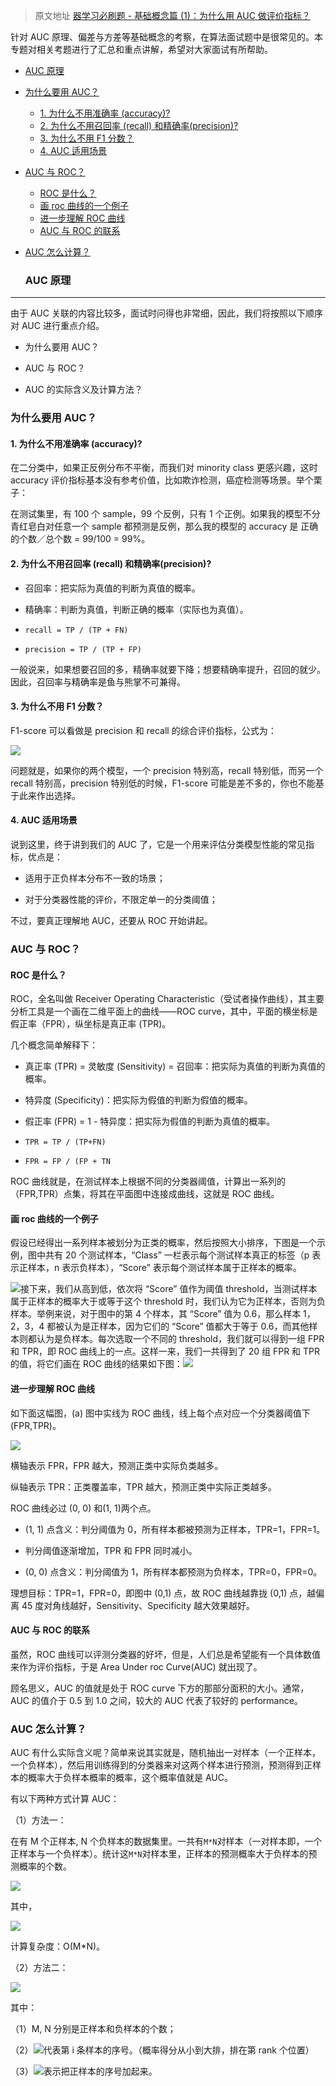 > 原文地址 [器学习必刷题 - 基础概念篇 (1)：为什么用 AUC 做评价指标？](https://mp.weixin.qq.com/s?__biz=Mzg2MjI5Mzk0MA==&mid=2247484076&idx=1&sn=1bd00d3d6494f703cec69215609f6865&chksm=ce0b5877f97cd161bdf81855598adbd5425ff53e785e30cc652745017706d71609783657b0f8&scene=21#wechat_redirect)

针对 AUC 原理、偏差与方差等基础概念的考察，在算法面试题中是很常见的。本专题对相关考题进行了汇总和重点讲解，希望对大家面试有所帮助。

- [AUC 原理](#auc-%e5%8e%9f%e7%90%86)
- [为什么要用 AUC？](#%e4%b8%ba%e4%bb%80%e4%b9%88%e8%a6%81%e7%94%a8-auc)
  - [1. 为什么不用准确率 (accuracy)?](#1-%e4%b8%ba%e4%bb%80%e4%b9%88%e4%b8%8d%e7%94%a8%e5%87%86%e7%a1%ae%e7%8e%87-accuracy)
  - [2. 为什么不用召回率 (recall) 和精确率(precision)?](#2-%e4%b8%ba%e4%bb%80%e4%b9%88%e4%b8%8d%e7%94%a8%e5%8f%ac%e5%9b%9e%e7%8e%87-recall-%e5%92%8c%e7%b2%be%e7%a1%ae%e7%8e%87precision)
  - [3. 为什么不用 F1 分数？](#3-%e4%b8%ba%e4%bb%80%e4%b9%88%e4%b8%8d%e7%94%a8-f1-%e5%88%86%e6%95%b0)
  - [4. AUC 适用场景](#4-auc-%e9%80%82%e7%94%a8%e5%9c%ba%e6%99%af)
- [AUC 与 ROC？](#auc-%e4%b8%8e-roc)
  - [ROC 是什么？](#roc-%e6%98%af%e4%bb%80%e4%b9%88)
  - [画 roc 曲线的一个例子](#%e7%94%bb-roc-%e6%9b%b2%e7%ba%bf%e7%9a%84%e4%b8%80%e4%b8%aa%e4%be%8b%e5%ad%90)
  - [进一步理解 ROC 曲线](#%e8%bf%9b%e4%b8%80%e6%ad%a5%e7%90%86%e8%a7%a3-roc-%e6%9b%b2%e7%ba%bf)
  - [AUC 与 ROC 的联系](#auc-%e4%b8%8e-roc-%e7%9a%84%e8%81%94%e7%b3%bb)
- [AUC 怎么计算？](#auc-%e6%80%8e%e4%b9%88%e8%ae%a1%e7%ae%97)
  
  ### AUC 原理

-------------

由于 AUC 关联的内容比较多，面试时问得也非常细，因此，我们将按照以下顺序对 AUC 进行重点介绍。

* 为什么要用 AUC？

* AUC 与 ROC？

* AUC 的实际含义及计算方法？

### 为什么要用 AUC？

#### 1. 为什么不用准确率 (accuracy)?

在二分类中，如果正反例分布不平衡，而我们对 minority class 更感兴趣，这时 accuracy 评价指标基本没有参考价值，比如欺诈检测，癌症检测等场景。举个栗子：

在测试集里，有 100 个 sample，99 个反例，只有 1 个正例。如果我的模型不分青红皂白对任意一个 sample 都预测是反例，那么我的模型的 accuracy 是 正确的个数／总个数 = 99/100 = 99%。

#### 2. 为什么不用召回率 (recall) 和精确率(precision)?

* 召回率：把实际为真值的判断为真值的概率。

* 精确率：判断为真值，判断正确的概率（实际也为真值）。

* `recall = TP / (TP + FN)`

* `precision = TP / (TP + FP)`

一般说来，如果想要召回的多，精确率就要下降；想要精确率提升，召回的就少。因此，召回率与精确率是鱼与熊掌不可兼得。

#### 3. 为什么不用 F1 分数？

F1-score 可以看做是 precision 和 recall 的综合评价指标，公式为：

![](https://mmbiz.qpic.cn/mmbiz_png/90dLE6ibsg0dVMSIBn1wPNTTYWxFSLwic54lnvDv5KdbADtpHVoUbsTuWFO5Jeib46rBpP9wU7iaS2PIH5gchFKumg/640?wx_fmt=png)

问题就是，如果你的两个模型，一个 precision 特别高，recall 特别低，而另一个 recall 特别高，precision 特别低的时候，F1-score 可能是差不多的，你也不能基于此来作出选择。  

#### 4. AUC 适用场景

说到这里，终于讲到我们的 AUC 了，它是一个用来评估分类模型性能的常见指标，优点是：

* 适用于正负样本分布不一致的场景；

* 对于分类器性能的评价，不限定单一的分类阈值；

不过，要真正理解地 AUC，还要从 ROC 开始讲起。

### AUC 与 ROC？

#### ROC 是什么？

ROC，全名叫做 Receiver Operating Characteristic（受试者操作曲线），其主要分析工具是一个画在二维平面上的曲线——ROC curve，其中，平面的横坐标是假正率（FPR），纵坐标是真正率 (TPR)。

几个概念简单解释下：

* 真正率 (TPR) = 灵敏度 (Sensitivity) = 召回率：把实际为真值的判断为真值的概率。

* 特异度 (Specificity)：把实际为假值的判断为假值的概率。

* 假正率 (FPR) = 1 - 特异度：把实际为假值的判断为真值的概率。

* `TPR = TP / (TP+FN)`

* `FPR = FP / (FP + TN`

ROC 曲线就是，在测试样本上根据不同的分类器阈值，计算出一系列的（FPR,TPR）点集，将其在平面图中连接成曲线，这就是 ROC 曲线。

#### 画 roc 曲线的一个例子

假设已经得出一系列样本被划分为正类的概率，然后按照大小排序，下图是一个示例，图中共有 20 个测试样本，“Class” 一栏表示每个测试样本真正的标签（p 表示正样本，n 表示负样本），“Score” 表示每个测试样本属于正样本的概率。

![](https://mmbiz.qpic.cn/mmbiz_jpg/90dLE6ibsg0dVMSIBn1wPNTTYWxFSLwic5OeQe54Gicy6OWYCVuzFXAXKpFib4BInnLLacAdvG0EQb3SEviaEA8DFRQ/640?wx_fmt=jpeg)接下来，我们从高到低，依次将 “Score” 值作为阈值 threshold，当测试样本属于正样本的概率大于或等于这个 threshold 时，我们认为它为正样本，否则为负样本。举例来说，对于图中的第 4 个样本，其 “Score” 值为 0.6，那么样本 1，2，3，4 都被认为是正样本，因为它们的 “Score” 值都大于等于 0.6，而其他样本则都认为是负样本。每次选取一个不同的 threshold，我们就可以得到一组 FPR 和 TPR，即 ROC 曲线上的一点。这样一来，我们一共得到了 20 组 FPR 和 TPR 的值，将它们画在 ROC 曲线的结果如下图：![](https://mmbiz.qpic.cn/mmbiz_jpg/90dLE6ibsg0dVMSIBn1wPNTTYWxFSLwic5m9X1doJDRPmqDn5BJicMHcGYgZjicDWrcbqwXicMH5qaTXwHS6CZARiaNg/640?wx_fmt=jpeg)

#### 进一步理解 ROC 曲线

如下面这幅图，(a) 图中实线为 ROC 曲线，线上每个点对应一个分类器阈值下 (FPR,TPR)。

![](https://mmbiz.qpic.cn/mmbiz_jpg/90dLE6ibsg0dVMSIBn1wPNTTYWxFSLwic5Tic23zP0ib6ydE8dZFyOM5zzq10Kj36xEyPNvuAcEenMdNib9ibN49FtWQ/640?wx_fmt=jpeg)

横轴表示 FPR，FPR 越大，预测正类中实际负类越多。

纵轴表示 TPR：正类覆盖率，TPR 越大，预测正类中实际正类越多。

ROC 曲线必过 (0, 0) 和(1, 1)两个点。

* (1, 1) 点含义：判分阈值为 0，所有样本都被预测为正样本，TPR=1，FPR=1。

* 判分阈值逐渐增加，TPR 和 FPR 同时减小。

* (0, 0) 点含义：判分阈值为 1，所有样本都预测为负样本，TPR=0，FPR=0。

理想目标：TPR=1，FPR=0，即图中 (0,1) 点，故 ROC 曲线越靠拢 (0,1) 点，越偏离 45 度对角线越好，Sensitivity、Specificity 越大效果越好。

#### AUC 与 ROC 的联系

虽然，ROC 曲线可以评测分类器的好坏，但是，人们总是希望能有一个具体数值来作为评价指标，于是 Area Under roc Curve(AUC) 就出现了。

顾名思义，AUC 的值就是处于 ROC curve 下方的那部分面积的大小。通常，AUC 的值介于 0.5 到 1.0 之间，较大的 AUC 代表了较好的 performance。

### AUC 怎么计算？

AUC 有什么实际含义呢？简单来说其实就是，随机抽出一对样本（一个正样本，一个负样本），然后用训练得到的分类器来对这两个样本进行预测，预测得到正样本的概率大于负样本概率的概率，这个概率值就是 AUC。

有以下两种方式计算 AUC：

（1）方法一：

在有 M 个正样本, N 个负样本的数据集里。一共有`M*N`对样本（一对样本即，一个正样本与一个负样本）。统计这`M*N`对样本里，正样本的预测概率大于负样本的预测概率的个数。

![](https://mmbiz.qpic.cn/mmbiz_png/90dLE6ibsg0dVMSIBn1wPNTTYWxFSLwic56mlLp39qtib4nHFgSKphJmgxibtiacLSElb05Q9ibp2c9iczTOPibCZ6Dw8w/640?wx_fmt=png)

其中，

![](https://mmbiz.qpic.cn/mmbiz_png/90dLE6ibsg0dVMSIBn1wPNTTYWxFSLwic58KGOTzPuYjFGMWIhtYD5lOpOSIGJDpicqrPBylaMG1B1wBgfrX7kJmg/640?wx_fmt=png)

计算复杂度：O(M*N)。

（2）方法二：

![](https://mmbiz.qpic.cn/mmbiz_png/90dLE6ibsg0dVMSIBn1wPNTTYWxFSLwic5eOPIxx6fU1GHZgsvDUHkLicG6ojatMfhqfzuOoWic5mOVwfmEMQeft6w/640?wx_fmt=png)

其中：

（1）M, N 分别是正样本和负样本的个数；

（2）![](https://mmbiz.qpic.cn/mmbiz_png/90dLE6ibsg0dVMSIBn1wPNTTYWxFSLwic5WsUSan0yG6ZIIXUw09b0LM5RBFsCUDoOVomcB0Jgxeh3fwM5gvZyZw/640?wx_fmt=png)代表第 i 条样本的序号。（概率得分从小到大排，排在第 rank 个位置）

（3）![](https://mmbiz.qpic.cn/mmbiz_png/90dLE6ibsg0dVMSIBn1wPNTTYWxFSLwic5Xe7MzTLlIAicuVqY3Vqob1KicQwBNSxN4heGJKXleTH35nNIYRIVwXbg/640?wx_fmt=png)表示把正样本的序号加起来。
